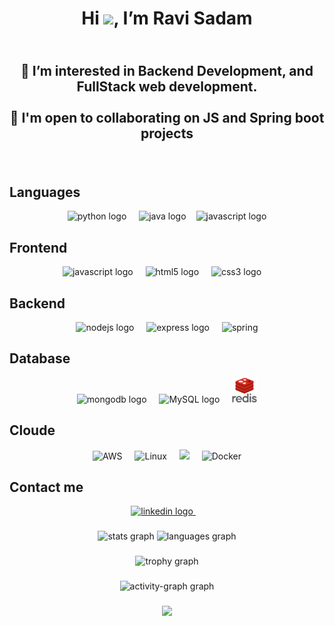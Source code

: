 ###

<div align="center">
  <h1>Hi <img src="https://media.giphy.com/media/hvRJCLFzcasrR4ia7z/giphy.gif" width="30px"/>, I’m Ravi Sadam</h1>
  <h2 >
    <br>👀 I’m interested in Backend Development, and FullStack web development.<br>
      <br>🤝 I'm open to collaborating on JS and Spring boot projects
  </h2>
</div>


###

<br clear="both">

###

<div align="center">
  <h2 align="left">Languages</h2>
  <img src="https://img.shields.io/badge/Python-3776AB?logo=python&logoColor=white&style=for-the-badge" height="30" alt="python logo"  />
  <img width="12" />
  <img src="https://skillicons.dev/icons?i=java" height="40" alt="java logo"  /><img width="12">
  <img src="https://img.shields.io/badge/JavaScript-F7DF1E?logo=javascript&logoColor=black&style=for-the-badge" height="30" alt="javascript logo"  />
  <h2 align="left">Frontend</h2>
  <img src="https://img.shields.io/badge/JavaScript-F7DF1E?logo=javascript&logoColor=black&style=for-the-badge" height="30" alt="javascript logo"  />
  <img width="12" />
  
  <img src="https://img.shields.io/badge/HTML5-E34F26?logo=html5&logoColor=white&style=for-the-badge" height="30" alt="html5 logo"  />
  <img width="12" />
  <img src="https://img.shields.io/badge/CSS3-1572B6?logo=css3&logoColor=white&style=for-the-badge" height="30" alt="css3 logo"  />
  <img width="12" />
  
  <h2 align="left">Backend</h2>
  <img src="https://img.shields.io/badge/Node.js-339933?logo=nodedotjs&logoColor=white&style=for-the-badge" height="30" alt="nodejs logo"  />
  <img width="12" />
  <img src="https://img.shields.io/badge/Express-000000?logo=express&logoColor=white&style=for-the-badge" height="30" alt="express logo"  />
  <img width="12" />  
  <img src="https://www.vectorlogo.zone/logos/springio/springio-icon.svg" alt="spring" width="40" height="40"/>

  <h2 align="left">Database</h2>
  <img src="https://img.shields.io/badge/MongoDB-47A248?logo=mongodb&logoColor=white&style=for-the-badge" height="30" alt="mongodb logo"  />
  <img width="12" />
  
  <img src="https://img.shields.io/badge/mysql-4479A1.svg?style=for-the-badge&logo=mysql&logoColor=white" height="30" alt="MySQL logo"  />
  <img width="12" />
  <img src="https://raw.githubusercontent.com/devicons/devicon/master/icons/redis/redis-original-wordmark.svg" alt="redis" width="40" height="40"/>
  <h2 align="left">Cloude</h2>
  <img src="https://img.shields.io/badge/AWS-%23FF9900.svg?style=for-the-badge&logo=amazon-aws&logoColor=white" alt="AWS">
  <img width="12">
  <img src="https://img.shields.io/badge/Linux-FCC624?style=for-the-badge&logo=linux&logoColor=black",width="30",heigth="40", alt="Linux">
  <img width="12">
  <img src="https://img.shields.io/badge/shell_script-%23121011.svg?style=for-the-badge&logo=gnu-bash&logoColor=white",alt="Shell Scripting">
  <img width="12">
  <img src="https://img.shields.io/badge/docker-%230db7ed.svg?style=for-the-badge&logo=docker&logoColor=white" alt="Docker">
</div>

###
<h2>Contact me</h2>
<div align="center">
  <a href="https://www.linkedin.com/in/sadam-ravi/" target="_blank">
    <img src="https://img.shields.io/static/v1?message=LinkedIn&logo=linkedin&label=&color=0077B5&logoColor=white&labelColor=&style=for-the-badge" height="40" alt="linkedin logo"  />
  </a>
  <img width="12" />
</div>

###

<div align="center">
  <img src="https://github-readme-stats.vercel.app/api?username=RaviSadam&hide_title=false&hide_rank=false&show_icons=true&include_all_commits=true&count_private=true&disable_animations=false&theme=nightowl&locale=en&hide_border=true&order=1" height="200" alt="stats graph"  />
  <img src="https://github-readme-stats.vercel.app/api/top-langs?username=RaviSadam&locale=en&hide_title=false&layout=compact&card_width=320&langs_count=5&theme=nightowl&hide_border=true&order=2" height="200" alt="languages graph"  />

  ###
  <img src="https://github-profile-trophy.vercel.app?username=RaviSadam&theme=nord&column=-1&row=1&margin-w=8&margin-h=8&no-bg=true&no-frame=true&order=4" height="150" alt="trophy graph"  />

  ###
  <img src="https://github-readme-activity-graph.vercel.app/graph?username=RaviSadam&radius=16&theme=nightowl&area=true&order=5" height="300" alt="activity-graph graph"  />

</div>

###

###
<div align="center">
  <img src="https://visitor-badge.laobi.icu/badge?page_id=RaviSadam.RaviSadam&left_color=darkblue&right_color=black&left_text=Profile%20Visits%20"  />
</div>

###

